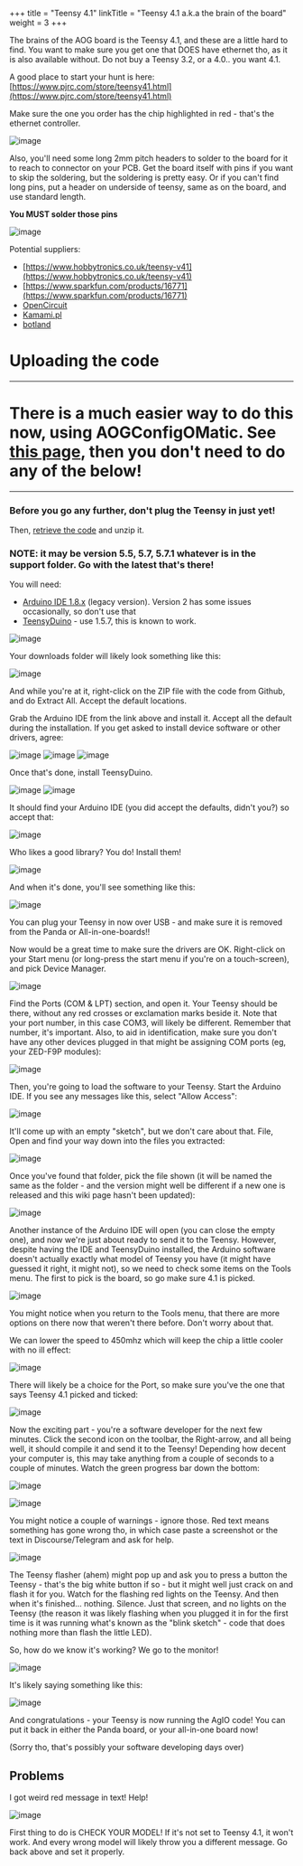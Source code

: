 +++
title = "Teensy 4.1"
linkTitle = "Teensy 4.1 a.k.a the brain of the board"
weight = 3
+++

The brains of the AOG board is the Teensy 4.1, and these are a little hard to find. You want to make sure you get one that DOES have ethernet tho, as it is also available without. Do not buy a Teensy 3.2, or a 4.0.. you want 4.1.

A good place to start your hunt is here: [https://www.pjrc.com/store/teensy41.html](https://www.pjrc.com/store/teensy41.html)

Make sure the one you order has the chip highlighted in red - that's the ethernet controller.

![image](../../img/teensy-ethernet-controller.png)

Also, you'll need some long 2mm pitch headers to solder to the board for it to reach to connector on your PCB. Get the board itself with pins if you want to skip the soldering, but the soldering is pretty easy. Or if you can't find long pins, put a header on underside of teensy, same as on the board, and use standard length.

**You MUST solder those pins**

![image](../../img/teensy-solder-pins.png)

Potential suppliers:

* [https://www.hobbytronics.co.uk/teensy-v41](https://www.hobbytronics.co.uk/teensy-v41)
* [https://www.sparkfun.com/products/16771](https://www.sparkfun.com/products/16771)
* [OpenCircuit](https://opencircuit.shop/zoeken/Teensy-4.1)
* [Kamami.pl](https://kamami.pl/en/teensy/1181424-teensy-41-without-ethernet-development-board-with-nxp-imxrt1062-arm-cortex-m7-microcontroller-with-connectors-dev-20360.html)
* [botland](https://botland.store/arduino-compatible-boards-sparkfun/20186-teensy-41-arm-cortex-m7-with-connectors-compatible-with-arduino-dev-16996-714833879473.html)

# Uploading the code


-------

# There is a much easier way to do this now, using AOGConfigOMatic. See [this page](../../Boards-Configuration/configuring-the-teensy), then you don't need to do any of the below!

---------

### Before you go any further, don't plug the Teensy in just yet!

Then, [retrieve the code](https://github.com/AgOpenGPS-Official/Boards/archive/refs/heads/main.zip) and unzip it.

### NOTE: it may be version 5.5, 5.7, 5.7.1 whatever is in the support folder. Go with the latest that's there!

You will need:
* [Arduino IDE 1.8.x](https://www.arduino.cc/en/software) (legacy version). Version 2 has some issues occasionally, so don't use that
* [TeensyDuino](https://www.pjrc.com/teensy/td_157/TeensyduinoInstall.exe) - use 1.5.7, this is known to work.

![image](../../img/arduino-legacy-ide-download.png)

Your downloads folder will likely look something like this:

![image](../../img/arduino-download-folder.png)

And while you're at it, right-click on the ZIP file with the code from Github, and do Extract All. Accept the default locations.

Grab the Arduino IDE from the link above and install it. Accept all the default during the installation. If you get asked to install device software or other drivers, agree:

![image](../../img/arduino-device-software-1.png)
![image](../../img/arduino-device-software-2.png)
![image](../../img/arduino-device-software-3.png)

Once that's done, install TeensyDuino.

![image](../../img/teensyduino-installer.png)
![image](../../img/teensyduino-install-serial-driver.png)

It should find your Arduino IDE (you did accept the defaults, didn't you?) so accept that:

![image](../../img/teensyduino-arduino-folder.png)

Who likes a good library? You do! Install them!

![image](../../img/teensyduino-install-libraries.png)

And when it's done, you'll see something like this:

![image](../../img/teensyduino-install-finished.png)

You can plug your Teensy in now over USB - and make sure it is removed from the Panda or All-in-one-boards!!

Now would be a great time to make sure the drivers are OK. Right-click on your Start menu (or long-press the start menu if you're on a touch-screen), and pick Device Manager.

![image](../../img/windows-device-manager.png)

Find the Ports (COM & LPT) section, and open it. Your Teensy should be there, without any red crosses or exclamation marks beside it. Note that your port number, in this case COM3, will likely be different. Remember that number, it's important. Also, to aid in identification, make sure you don't have any other devices plugged in that might be assigning COM ports (eg, your ZED-F9P modules):

![image](../../img/device-manager-ports.png)

Then, you're going to load the software to your Teensy. Start the Arduino IDE. If you see any messages like this, select "Allow Access":

![image](../../img/arduino-java-firewall.png)

It'll come up with an empty "sketch", but we don't care about that. File, Open and find your way down into the files you extracted:

![image](../../img/arduino-open-sketch-folder.png)

Once you've found that folder, pick the file shown (it will be named the same as the folder - and the version might well be different if a new one is released and this wiki page hasn't been updated):

![image](../../img/arduino-open-sketch.png)

Another instance of the Arduino IDE will open (you can close the empty one), and now we're just about ready to send it to the Teensy. However, despite having the IDE and TeensyDuino installed, the Arduino software doesn't actually exactly what model of Teensy you have (it might have guessed it right, it might not), so we need to check some items on the Tools menu. The first to pick is the board, so go make sure 4.1 is picked.

![image](../../img/arduino-select-board.png)

You might notice when you return to the Tools menu, that there are more options on there now that weren't there before. Don't worry about that.

We can lower the speed to 450mhz which will keep the chip a little cooler with no ill effect:

![image](../../img/arduino-select-cpu-speed.png)

There will likely be a choice for the Port, so make sure you've the one that says Teensy 4.1 picked and ticked:

![image](../../img/arduino-select-port.png)

Now the exciting part - you're a software developer for the next few minutes. Click the second icon on the toolbar, the Right-arrow, and all being well, it should compile it and send it to the Teensy! Depending how decent your computer is, this may take anything from a couple of seconds to a couple of minutes. Watch the green progress bar down the bottom:

![image](../../img/arduino-toolbar.png)

![image](../../img/arduino-upload.png)

You might notice a couple of warnings - ignore those. Red text means something has gone wrong tho, in which case paste a screenshot or the text in Discourse/Telegram and ask for help.

![image](../../img/arduino-teensy-flasher.png)

The Teensy flasher (ahem) might pop up and ask you to press a button the Teensy - that's the big white button if so - but it might well just crack on and flash it for you. Watch for the flashing red lights on the Teensy. And then when it's finished... nothing. Silence. Just that screen, and no lights on the Teensy (the reason it was likely flashing when you plugged it in for the first time is it was running what's known as the "blink sketch" - code that does nothing more than flash the little LED).

So, how do we know it's working? We go to the monitor!

![image](../../img/arduino-menu-serial-monitor.png)

It's likely saying something like this:

![image](../../img/arduino-serial-monitor.png)

And congratulations - your Teensy is now running the AgIO code! You can put it back in either the Panda board, or your all-in-one board now!

(Sorry tho, that's possibly your software developing days over)

## Problems

I got weird red message in text! Help!

![image](../../img/arduino-problems.png)

First thing to do is CHECK YOUR MODEL! If it's not set to Teensy 4.1, it won't work. And every wrong model will likely throw you a different message. Go back above and set it properly.
